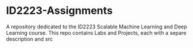# ID2223-Assignments
A repository dedicated to the ID2223 Scalable Machine Learning and Deep Learning course. This repo contains Labs and Projects, each with a separe description and src 
